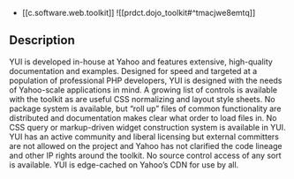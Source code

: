 
- [[c.software.web.toolkit]]
![[prdct.dojo_toolkit#^tmacjwe8emtq]]

## Description

YUI is developed in-house at Yahoo and features extensive, high-quality documentation and examples. Designed for speed and targeted at a population of professional PHP developers, YUI is designed with the needs of Yahoo-scale applications in mind. A growing list of controls is available with the toolkit as are useful CSS normalizing and layout style sheets. No package system is available, but “roll up” files of common functionality are distributed and documentation makes clear what order to load files in. No CSS query or markup-driven widget construction system is available in YUI. YUI has an active community and liberal licensing but external committers are not allowed on the project and Yahoo has not clarified the code lineage and other IP rights around the toolkit. No source control access of any sort is available. YUI is edge-cached on Yahoo’s CDN for use by all.